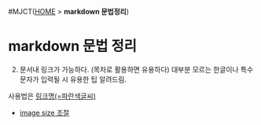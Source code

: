 #MJCT([HOME](./README.md) > **markdown 문법정리**)
# markdown 문법 정리



2. 문서내 링크가 가능하다. (목차로 활용하면 유용하다)
대부분 모르는 한글이나 특수문자가 입력될 시 유용한 팁 알려드림.

사용법은 [링크명(=파란색글씨)](#찾아갈목차명)



* [image size 조절](https://blog.yena.io/studynote/2017/11/23/Github-resize-image.html)